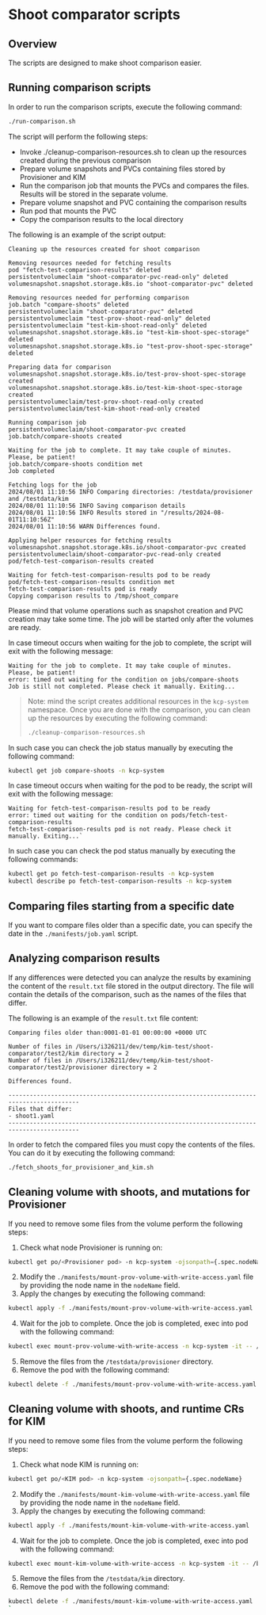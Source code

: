 # Shoot comparator scripts

## Overview
The scripts are designed to make shoot comparison easier. 

## Running comparison scripts

In order to run the comparison scripts, execute the following command:
```bash
./run-comparison.sh
```

The script will perform the following steps:
- Invoke ./cleanup-comparison-resources.sh to clean up the resources created during the previous comparison
- Prepare volume snapshots and PVCs containing files stored by Provisioner and KIM
- Run the comparison job that mounts the PVCs and compares the files. Results will be stored in the separate volume.
- Prepare volume snapshot and PVC containing the comparison results
- Run pod that mounts the PVC
- Copy the comparison results to the local directory

The following is an example of the script output:
```
Cleaning up the resources created for shoot comparison

Removing resources needed for fetching results
pod "fetch-test-comparison-results" deleted
persistentvolumeclaim "shoot-comparator-pvc-read-only" deleted
volumesnapshot.snapshot.storage.k8s.io "shoot-comparator-pvc" deleted

Removing resources needed for performing comparison
job.batch "compare-shoots" deleted
persistentvolumeclaim "shoot-comparator-pvc" deleted
persistentvolumeclaim "test-prov-shoot-read-only" deleted
persistentvolumeclaim "test-kim-shoot-read-only" deleted
volumesnapshot.snapshot.storage.k8s.io "test-kim-shoot-spec-storage" deleted
volumesnapshot.snapshot.storage.k8s.io "test-prov-shoot-spec-storage" deleted

Preparing data for comparison
volumesnapshot.snapshot.storage.k8s.io/test-prov-shoot-spec-storage created
volumesnapshot.snapshot.storage.k8s.io/test-kim-shoot-spec-storage created
persistentvolumeclaim/test-prov-shoot-read-only created
persistentvolumeclaim/test-kim-shoot-read-only created

Running comparison job
persistentvolumeclaim/shoot-comparator-pvc created
job.batch/compare-shoots created

Waiting for the job to complete. It may take couple of minutes. Please, be patient!
job.batch/compare-shoots condition met
Job completed

Fetching logs for the job
2024/08/01 11:10:56 INFO Comparing directories: /testdata/provisioner and /testdata/kim
2024/08/01 11:10:56 INFO Saving comparison details
2024/08/01 11:10:56 INFO Results stored in "/results/2024-08-01T11:10:56Z"
2024/08/01 11:10:56 WARN Differences found.

Applying helper resources for fetching results
volumesnapshot.snapshot.storage.k8s.io/shoot-comparator-pvc created
persistentvolumeclaim/shoot-comparator-pvc-read-only created
pod/fetch-test-comparison-results created

Waiting for fetch-test-comparison-results pod to be ready
pod/fetch-test-comparison-results condition met
fetch-test-comparison-results pod is ready
Copying comparison results to /tmp/shoot_compare
```

Please mind that volume operations such as snapshot creation and PVC creation may take some time. The job will be started only after the volumes are ready.

In case timeout occurs when waiting for the job to complete, the script will exit with the following message:
```
Waiting for the job to complete. It may take couple of minutes. Please, be patient!
error: timed out waiting for the condition on jobs/compare-shoots
Job is still not completed. Please check it manually. Exiting...
```
> Note: mind the script creates additional resources in the `kcp-system` namespace. Once you are done with the comparison, you can clean up the resources by executing the following command:
> ```bash
> ./cleanup-comparison-resources.sh
> ```

In such case you can check the job status manually by executing the following command:
```bash
kubectl get job compare-shoots -n kcp-system
```

In case timeout occurs when waiting for the pod to be ready, the script will exit with the following message:
```
Waiting for fetch-test-comparison-results pod to be ready
error: timed out waiting for the condition on pods/fetch-test-comparison-results
fetch-test-comparison-results pod is not ready. Please check it manually. Exiting...`
```

In such case you can check the pod status manually by executing the following commands:
```bash
kubectl get po fetch-test-comparison-results -n kcp-system
kubectl describe po fetch-test-comparison-results -n kcp-system
```

## Comparing files starting from a specific date

If you want to compare files older than a specific date, you can specify the date in the `./manifests/job.yaml` script. 

## Analyzing comparison results

If any differences were detected you can analyze the results by examining the content of the `result.txt` file stored in the output directory. The file will contain the details of the comparison, such as the names of the files that differ.

The following is an example of the `result.txt` file content:
```
Comparing files older than:0001-01-01 00:00:00 +0000 UTC

Number of files in /Users/i326211/dev/temp/kim-test/shoot-comparator/test2/kim directory = 2
Number of files in /Users/i326211/dev/temp/kim-test/shoot-comparator/test2/provisioner directory = 2

Differences found.

------------------------------------------------------------------------------------------
Files that differ: 
- shoot1.yaml
------------------------------------------------------------------------------------------
```

In order to fetch the compared files you must copy the contents of the files. You can do it by executing the following command:
```bash
./fetch_shoots_for_provisioner_and_kim.sh
```
## Cleaning volume with shoots, and mutations for Provisioner

If you need to remove some files from the volume perform the following steps:
1. Check what node Provisioner is running on:
```bash
kubectl get po/<Provisioner pod> -n kcp-system -ojsonpath={.spec.nodeName}
```
2. Modify the `./manifests/mount-prov-volume-with-write-access.yaml` file by providing the node name in the `nodeName` field.
3. Apply the changes by executing the following command:
```bash
kubectl apply -f ./manifests/mount-prov-volume-with-write-access.yaml
```
4. Wait for the job to complete. Once the job is completed, exec into pod with the following command:
```bash
kubectl exec mount-prov-volume-with-write-access -n kcp-system -it -- /bin/sh
```
5. Remove the files from the `/testdata/provisioner` directory.
6. Remove the pod with the following command:
```bash
kubectl delete -f ./manifests/mount-prov-volume-with-write-access.yaml
```

## Cleaning volume with shoots, and runtime CRs for KIM

If you need to remove some files from the volume perform the following steps:
1. Check what node KIM is running on:
```bash
kubectl get po/<KIM pod> -n kcp-system -ojsonpath={.spec.nodeName}
```
2. Modify the `./manifests/mount-kim-volume-with-write-access.yaml` file by providing the node name in the `nodeName` field.
3. Apply the changes by executing the following command:
```bash
kubectl apply -f ./manifests/mount-kim-volume-with-write-access.yaml
```
4. Wait for the job to complete. Once the job is completed, exec into pod with the following command:
```bash
kubectl exec mount-kim-volume-with-write-access -n kcp-system -it -- /bin/sh
```
5. Remove the files from the `/testdata/kim` directory.
6. Remove the pod with the following command:
```bash
kubectl delete -f ./manifests/mount-kim-volume-with-write-access.yaml
`